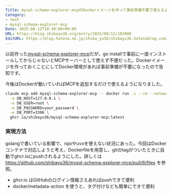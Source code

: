 ```yaml
---
Title: mysql-schema-explorer-mcpのDockerイメージを作って事前準備不要で使えるようにしました
Category:
- tech
- mysql-schema-explorer-mcp
Date: 2025-08-12T10:30:00+09:00
URL: https://blog.shibayu36.org/entry/2025/08/12/103000
EditURL: https://blog.hatena.ne.jp/shiba_yu36/shibayu36.hatenablog.com/atom/entry/6802418398539756787
---
```


以前作った[mysql-schema-explorer-mcp](https://blog.shibayu36.org/entry/2025/04/28/103000)だが、go installで事前に一度インストールしてからじゃないとMCPサーバーとして使えず不便だった。Dockerイメージを作っておくことにしてDocker環境があれば事前準備が不要になったので告知です。

今後はDockerが動いていればMCPを追加するだけで使えるようになりました。

```sh
claude mcp add mysql-schema-explorer-mcp -- docker run -i --rm --network=host \
  -e DB_HOST=127.0.0.1 \
  -e DB_USER=root \
  -e DB_PASSWORD=your_password \
  -e DB_PORT=3306 \
  ghcr.io/shibayu36/mysql-schema-explorer-mcp:latest
```

### 実現方法
golangで書いている影響で、npxやuvxを使えない状況にあった。今回はDockerコンテナで対応しようと考え、Dockerfileを用意し、gitのtagがついたときに自動でghcr.ioにpushされるようにした。詳しくは https://github.com/shibayu36/mysql-schema-explorer-mcp/pull/6/files を参照。

- ghcr.io はGitHubのログイン情報さえあればpushできて便利
- docker/metadata-action を使うと、タグ付けなども簡単にできて便利
